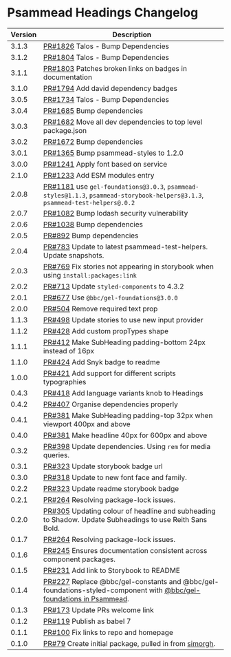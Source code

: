 # Psammead Headings Changelog

<!-- prettier-ignore -->
| Version | Description |
|---------|-------------|
| 3.1.3 | [PR#1826](https://github.com/bbc/psammead/pull/1826) Talos - Bump Dependencies |
| 3.1.2 | [PR#1804](https://github.com/bbc/psammead/pull/1804) Talos - Bump Dependencies |
| 3.1.1 | [PR#1803](https://github.com/bbc/psammead/pull/1803/) Patches broken links on badges in documentation |
| 3.1.0 | [PR#1794](https://github.com/bbc/psammead/pull/1794) Add david dependency badges |
| 3.0.5 | [PR#1734](https://github.com/bbc/psammead/pull/1734) Talos - Bump Dependencies |
| 3.0.4   | [PR#1685](https://github.com/bbc/psammead/pull/1685) Bump dependencies |
| 3.0.3 | [PR#1682](https://github.com/bbc/psammead/pull/1682) Move all dev dependencies to top level package.json |
| 3.0.2 | [PR#1672](https://github.com/bbc/psammead/pull/1672) Bump dependencies |
| 3.0.1 | [PR#1365](https://github.com/bbc/psammead/pull/1365) Bump psammead-styles to 1.2.0 |
| 3.0.0   | [PR#1241](https://github.com/bbc/psammead/pull/1241) Apply font based on service |
| 2.1.0 | [PR#1233](https://github.com/bbc/psammead/pull/1233) Add ESM modules entry |
| 2.0.8   | [PR#1181](https://github.com/bbc/psammead/pull/1181) use `gel-foundations@3.0.3`, `psammead-styles@1.1.3`, `psammead-storybook-helpers@3.1.3`, `psammead-test-helpers@.0.2` |
| 2.0.7   | [PR#1082](https://github.com/bbc/psammead/pull/1082) Bump lodash security vulnerability |
| 2.0.6   | [PR#1038](https://github.com/bbc/psammead/pull/1038) Bump dependencies |
| 2.0.5   | [PR#892](https://github.com/bbc/psammead/pull/892) Bump dependencies |
| 2.0.4 | [PR#783](https://github.com/bbc/psammead/pull/783) Update to latest psammead-test-helpers. Update snapshots. |
| 2.0.3 | [PR#769](https://github.com/bbc/psammead/pull/769) Fix stories not appearing in storybook when using `install:packages:link` |
| 2.0.2   | [PR#713](https://github.com/bbc/psammead/pull/713) Update `styled-components` to 4.3.2 |
| 2.0.1   | [PR#677](https://github.com/bbc/psammead/pull/677) Use `@bbc/gel-foundations@3.0.0` |
| 2.0.0   | [PR#504](https://github.com/bbc/psammead/pull/504) Remove required text prop |
| 1.1.3   | [PR#498](https://github.com/bbc/psammead/pull/498) Update stories to use new input provider |
| 1.1.2   | [PR#428](https://github.com/bbc/psammead/pull/428) Add custom propTypes shape |
| 1.1.1   | [PR#412](https://github.com/bbc/psammead/pull/412) Make SubHeading padding-bottom 24px instead of 16px |
| 1.1.0   | [PR#424](https://github.com/bbc/psammead/pull/424) Add Snyk badge to readme |
| 1.0.0   | [PR#421](https://github.com/bbc/psammead/pull/421) Add support for different scripts typographies |
| 0.4.3   | [PR#418](https://github.com/bbc/psammead/pull/418) Add language variants knob to Headings |
| 0.4.2   | [PR#407](https://github.com/bbc/psammead/pull/407) Organise dependencies properly |
| 0.4.1   | [PR#381](https://github.com/bbc/psammead/pull/381) Make SubHeading padding-top 32px when viewport 400px and above |
| 0.4.0   | [PR#381](https://github.com/bbc/psammead/pull/381) Make headline 40px for 600px and above |
| 0.3.2   | [PR#398](https://github.com/bbc/psammead/pull/398) Update dependencies. Using `rem` for media queries. |
| 0.3.1   | [PR#323](https://github.com/bbc/psammead/pull/323) Update storybook badge url |
| 0.3.0   | [PR#318](https://github.com/BBC/psammead/pull/318) Update to new font face and family. |
| 0.2.2   | [PR#323](https://github.com/BBC/psammead/pull/323) Update readme storybook badge |
| 0.2.1   | [PR#264](https://github.com/BBC/psammead/pull/319) Resolving package-lock issues. |
| 0.2.0   | [PR#305](https://github.com/BBC/psammead/pull/305) Updating colour of headline and subheading to Shadow. Update Subheadings to use Reith Sans Bold. |
| 0.1.7   | [PR#264](https://github.com/BBC/psammead/pull/264) Resolving package-lock issues. |
| 0.1.6   | [PR#245](https://github.com/BBC-News/psammead/pull/245) Ensures documentation consistent across component packages. |
| 0.1.5   | [PR#231](https://github.com/BBC-News/psammead/pull/231) Add link to Storybook to README |
| 0.1.4   | [PR#227](https://github.com/BBC-News/psammead/pull/227) Replace @bbc/gel-constants and @bbc/gel-foundations-styled-component with [@bbc/gel-foundations in Psammead](https://github.com/BBC-News/psammead/issues/226). |
| 0.1.3   | [PR#173](https://github.com/BBC-News/psammead/pull/173) Update PRs welcome link |
| 0.1.2   | [PR#119](https://github.com/BBC-News/psammead/pull/119) Publish as babel 7 |
| 0.1.1   | [PR#100](https://github.com/BBC-News/psammead/pull/100) Fix links to repo and homepage |
| 0.1.0   | [PR#79](https://github.com/BBC-News/psammead/pull/79) Create initial package, pulled in from [simorgh](https://github.com/BBC-News/simorgh). |

